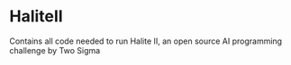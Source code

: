 # HaliteII
Contains all code needed to run Halite II, an open source AI programming challenge by Two Sigma
